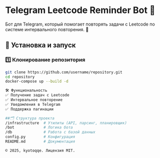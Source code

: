 # Telegram Leetcode Reminder Bot 🤖

Бот для Telegram, который помогает повторять задачи с Leetcode по системе интервального повторения. 🚀



## 🔧 Установка и запуск

### 1️⃣ Клонирование репозитория
```sh
git clone https://github.com/username/repository.git
cd repository
docker-compose up --build -d

🛠 Функциональность
✅ Получение задач с Leetcode
✅ Интервальное повторение
✅ Уведомления в Telegram
✅ Поддержка пагинации

##🗂 Структура проекта
/infrastructure  # Утилиты (API, парсинг, планировщик)
/bot             # Логика бота
/db              # Работа с базой данных
config.py        # Конфигурация
README.md        # Документация

© 2025, kyotoqqe. Лицензия MIT.
